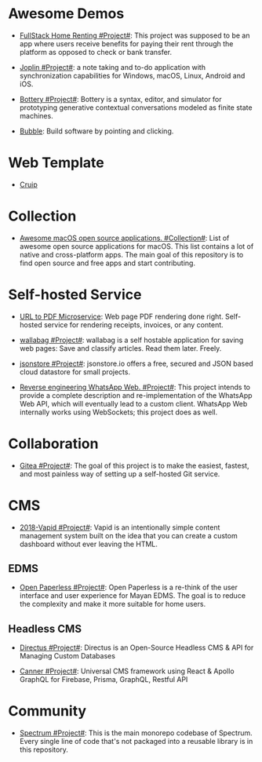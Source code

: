 # Awesome Demos

- [FullStack Home Renting #Project#](https://github.com/TrillCyborg/fullstack): This project was supposed to be an app where users receive benefits for paying their rent through the platform as opposed to check or bank transfer.

* [Joplin #Project#](https://github.com/laurent22/joplin): a note taking and to-do application with synchronization capabilities for Windows, macOS, Linux, Android and iOS.

* [Bottery #Project#](https://github.com/google/bottery): Bottery is a syntax, editor, and simulator for prototyping generative contextual conversations modeled as finite state machines.

* [Bubble](https://bubble.is/): Build software by pointing and clicking.

# Web Template

- [Cruip](https://cruip.com)

# Collection

- [Awesome macOS open source applications. #Collection#](https://github.com/serhii-londar/open-source-mac-os-apps):
  List of awesome open source applications for macOS. This list contains a lot of native and cross-platform apps. The main goal of this repository is to find open source and free apps and start contributing.

# Self-hosted Service

- [URL to PDF Microservice](https://github.com/alvarcarto/url-to-pdf-api): Web page PDF rendering done right. Self-hosted service for rendering receipts, invoices, or any content.

- [wallabag #Project#](https://github.com/wallabag/wallabag): wallabag is a self hostable application for saving web pages: Save and classify articles. Read them later. Freely.

- [jsonstore #Project#](https://github.com/bluzi/jsonstore): jsonstore.io offers a free, secured and JSON based cloud datastore for small projects.

- [Reverse engineering WhatsApp Web. #Project#](https://github.com/sigalor/whatsapp-web-reveng): This project intends to provide a complete description and re-implementation of the WhatsApp Web API, which will eventually lead to a custom client. WhatsApp Web internally works using WebSockets; this project does as well.

# Collaboration

- [Gitea #Project#](https://github.com/go-gitea/gitea): The goal of this project is to make the easiest, fastest, and most painless way of setting up a self-hosted Git service.

# CMS

- [2018-Vapid #Project#](https://www.vapid.com/): Vapid is an intentionally simple content management system built on the idea that you can create a custom dashboard without ever leaving the HTML.

## EDMS

- [Open Paperless #Project#](https://github.com/zhoubear/open-paperless): Open Paperless is a re-think of the user interface and user experience for Mayan EDMS. The goal is to reduce the complexity and make it more suitable for home users.

## Headless CMS

- [Directus #Project#](https://github.com/directus/directus): Directus is an Open-Source Headless CMS & API for Managing Custom Databases

- [Canner #Project#](https://github.com/Canner/canner): Universal CMS framework using React & Apollo GraphQL for Firebase, Prisma, GraphQL, Restful API

# Community

- [Spectrum #Project#](https://github.com/withspectrum/spectrum): This is the main monorepo codebase of Spectrum. Every single line of code that's not packaged into a reusable library is in this repository.
